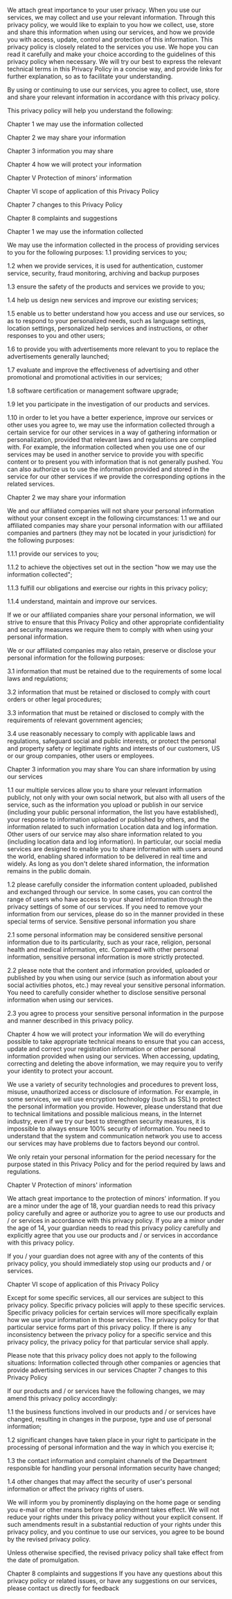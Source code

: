 We attach great importance to your user privacy. When you use our services, we may collect and use your relevant information. Through this privacy policy, we would like to explain to you how we collect, use, store and share this information when using our services, and how we provide you with access, update, control and protection of this information. This privacy policy is closely related to the services you use. We hope you can read it carefully and make your choice according to the guidelines of this privacy policy when necessary. We will try our best to express the relevant technical terms in this Privacy Policy in a concise way, and provide links for further explanation, so as to facilitate your understanding.

By using or continuing to use our services, you agree to collect, use, store and share your relevant information in accordance with this privacy policy.

This privacy policy will help you understand the following:

Chapter 1 we may use the information collected

Chapter 2 we may share your information

Chapter 3 information you may share

Chapter 4 how we will protect your information

Chapter V Protection of minors' information

Chapter VI scope of application of this Privacy Policy

Chapter 7 changes to this Privacy Policy

Chapter 8 complaints and suggestions

Chapter 1 we may use the information collected

We may use the information collected in the process of providing services to you for the following purposes: 1.1 providing services to you;

1.2 when we provide services, it is used for authentication, customer service, security, fraud monitoring, archiving and backup purposes

1.3 ensure the safety of the products and services we provide to you;

1.4 help us design new services and improve our existing services;

1.5 enable us to better understand how you access and use our services, so as to respond to your personalized needs, such as language settings, location settings, personalized help services and instructions, or other responses to you and other users;

1.6 to provide you with advertisements more relevant to you to replace the advertisements generally launched;

1.7 evaluate and improve the effectiveness of advertising and other promotional and promotional activities in our services;

1.8 software certification or management software upgrade;

1.9 let you participate in the investigation of our products and services.

1.10 in order to let you have a better experience, improve our services or other uses you agree to, we may use the information collected through a certain service for our other services in a way of gathering information or personalization, provided that relevant laws and regulations are complied with. For example, the information collected when you use one of our services may be used in another service to provide you with specific content or to present you with information that is not generally pushed. You can also authorize us to use the information provided and stored in the service for our other services if we provide the corresponding options in the related services.

Chapter 2 we may share your information

We and our affiliated companies will not share your personal information without your consent except in the following circumstances:
1.1 we and our affiliated companies may share your personal information with our affiliated companies and partners (they may not be located in your jurisdiction) for the following purposes:

1.1.1 provide our services to you;

1.1.2 to achieve the objectives set out in the section "how we may use the information collected";

1.1.3 fulfill our obligations and exercise our rights in this privacy policy;

1.1.4 understand, maintain and improve our services.

If we or our affiliated companies share your personal information, we will strive to ensure that this Privacy Policy and other appropriate confidentiality and security measures we require them to comply with when using your personal information.

We or our affiliated companies may also retain, preserve or disclose your personal information for the following purposes:

3.1 information that must be retained due to the requirements of some local laws and regulations;

3.2 information that must be retained or disclosed to comply with court orders or other legal procedures;

3.3 information that must be retained or disclosed to comply with the requirements of relevant government agencies;

3.4 use reasonably necessary to comply with applicable laws and regulations, safeguard social and public interests, or protect the personal and property safety or legitimate rights and interests of our customers, US or our group companies, other users or employees.

Chapter 3 information you may share You can share information by using our services

1.1 our multiple services allow you to share your relevant information publicly, not only with your own social network, but also with all users of the service, such as the information you upload or publish in our service (including your public personal information, the list you have established), your response to information uploaded or published by others, and the information related to such information Location data and log information. Other users of our service may also share information related to you (including location data and log information). In particular, our social media services are designed to enable you to share information with users around the world, enabling shared information to be delivered in real time and widely. As long as you don't delete shared information, the information remains in the public domain.

1.2 please carefully consider the information content uploaded, published and exchanged through our service. In some cases, you can control the range of users who have access to your shared information through the privacy settings of some of our services. If you need to remove your information from our services, please do so in the manner provided in these special terms of service. Sensitive personal information you share

2.1 some personal information may be considered sensitive personal information due to its particularity, such as your race, religion, personal health and medical information, etc. Compared with other personal information, sensitive personal information is more strictly protected.

2.2 please note that the content and information provided, uploaded or published by you when using our service (such as information about your social activities photos, etc.) may reveal your sensitive personal information. You need to carefully consider whether to disclose sensitive personal information when using our services.

2.3 you agree to process your sensitive personal information in the purpose and manner described in this privacy policy.

Chapter 4 how we will protect your information We will do everything possible to take appropriate technical means to ensure that you can access, update and correct your registration information or other personal information provided when using our services. When accessing, updating, correcting and deleting the above information, we may require you to verify your identity to protect your account.

We use a variety of security technologies and procedures to prevent loss, misuse, unauthorized access or disclosure of information. For example, in some services, we will use encryption technology (such as SSL) to protect the personal information you provide. However, please understand that due to technical limitations and possible malicious means, in the Internet industry, even if we try our best to strengthen security measures, it is impossible to always ensure 100% security of information. You need to understand that the system and communication network you use to access our services may have problems due to factors beyond our control.

We only retain your personal information for the period necessary for the purpose stated in this Privacy Policy and for the period required by laws and regulations.

Chapter V Protection of minors' information

We attach great importance to the protection of minors' information. If you are a minor under the age of 18, your guardian needs to read this privacy policy carefully and agree or authorize you to agree to use our products and / or services in accordance with this privacy policy. If you are a minor under the age of 14, your guardian needs to read this privacy policy carefully and explicitly agree that you use our products and / or services in accordance with this privacy policy.

If you / your guardian does not agree with any of the contents of this privacy policy, you should immediately stop using our products and / or services.

Chapter VI scope of application of this Privacy Policy

Except for some specific services, all our services are subject to this privacy policy. Specific privacy policies will apply to these specific services. Specific privacy policies for certain services will more specifically explain how we use your information in those services. The privacy policy for that particular service forms part of this privacy policy. If there is any inconsistency between the privacy policy for a specific service and this privacy policy, the privacy policy for that particular service shall apply.

Please note that this privacy policy does not apply to the following situations: Information collected through other companies or agencies that provide advertising services in our services Chapter 7 changes to this Privacy Policy

If our products and / or services have the following changes, we may amend this privacy policy accordingly:

1.1 the business functions involved in our products and / or services have changed, resulting in changes in the purpose, type and use of personal information;

1.2 significant changes have taken place in your right to participate in the processing of personal information and the way in which you exercise it;

1.3 the contact information and complaint channels of the Department responsible for handling your personal information security have changed;

1.4 other changes that may affect the security of user's personal information or affect the privacy rights of users.

We will inform you by prominently displaying on the home page or sending you e-mail or other means before the amendment takes effect. We will not reduce your rights under this privacy policy without your explicit consent. If such amendments result in a substantial reduction of your rights under this privacy policy, and you continue to use our services, you agree to be bound by the revised privacy policy.

Unless otherwise specified, the revised privacy policy shall take effect from the date of promulgation.

Chapter 8 complaints and suggestions If you have any questions about this privacy policy or related issues, or have any suggestions on our services, please contact us directly for feedback
